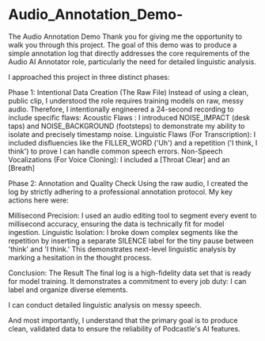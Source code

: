 # Audio_Annotation_Demo-
The Audio Annotation Demo
Thank you for giving me the opportunity to walk you through this project. The goal of this demo was to produce a simple annotation log that directly addresses the core requirements of the Audio AI Annotator role, particularly the need for detailed linguistic analysis.

I approached this project in three distinct phases:

Phase 1: Intentional Data Creation (The Raw File)
Instead of using a clean, public clip, I understood the role requires training models on raw, messy audio. Therefore, I intentionally engineered a 24-second recording to include specific flaws:
Acoustic Flaws : I introduced NOISE_IMPACT (desk taps) and NOISE_BACKGROUND (footsteps) to demonstrate my ability to isolate and precisely timestamp noise.
Linguistic Flaws (For Transcription): I included disfluencies like the FILLER_WORD ('Uh') and a repetition ('I think, I think') to prove I can handle common speech errors.
Non-Speech Vocalizations (For Voice Cloning): I included a [Throat Clear] and an [Breath]

Phase 2: Annotation and Quality Check
Using the raw audio, I created the log by strictly adhering to a professional annotation protocol. My key actions here were:

Millisecond Precision: I used an audio editing tool to segment every event to millisecond accuracy, ensuring the data is technically fit for model ingestion.
Linguistic Isolation: I broke down complex segments like the repetition by inserting a separate SILENCE label for the tiny pause between 'think' and 'I think.' This demonstrates next-level linguistic analysis by marking a hesitation in the thought process.

Conclusion: The Result
The final log is a high-fidelity data set that is ready for model training. It demonstrates a commitment to every job duty:
I can label and organize diverse elements.

I can conduct detailed linguistic analysis on messy speech.

And most importantly, I understand that the primary goal is to produce clean, validated data to ensure the reliability of Podcastle's AI features.
